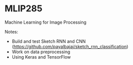 # MLIP285
Machine Learning for Image Processing

Notes:
 - Build and test Sketch RNN and CNN (https://github.com/payalbajaj/sketch_rnn_classification)
 - Work on data preprocessing
 - Using Keras and TensorFlow
